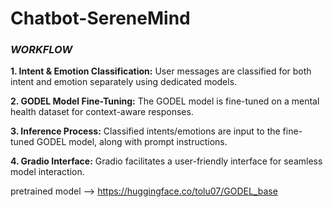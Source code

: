# Chatbot-SereneMind
### *WORKFLOW*

**1. Intent & Emotion Classification:** User messages are classified for both intent and emotion separately using dedicated models.

**2. GODEL Model Fine-Tuning:** The GODEL model is fine-tuned on a mental health dataset for context-aware responses.

**3. Inference Process:** Classified intents/emotions are input to the fine-tuned GODEL model, along with prompt instructions.

**4. Gradio Interface:** Gradio facilitates a user-friendly interface for seamless model interaction.


pretrained model --> https://huggingface.co/tolu07/GODEL_base
